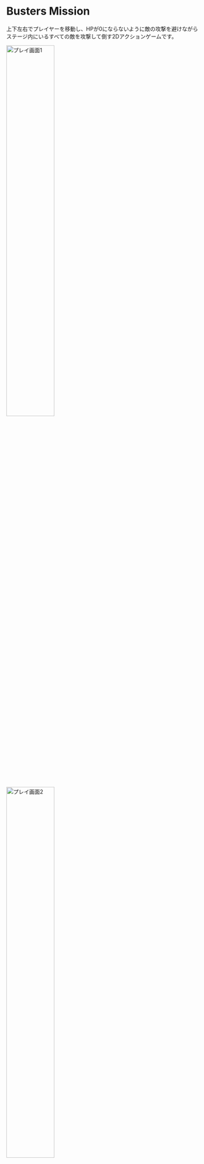 # Busters Mission

上下左右でプレイヤーを移動し、HPが0にならないように敵の攻撃を避けながらステージ内にいるすべての敵を攻撃して倒す2Dアクションゲームです。

<img src="https://user-images.githubusercontent.com/45062199/125216204-689fc500-e2f8-11eb-897c-aea67fdee3e8.jpg" alt="プレイ画面1" width="50%">
<img src="https://user-images.githubusercontent.com/45062199/125216208-6a698880-e2f8-11eb-8724-4957c18f185b.jpg" alt="プレイ画面2" width="50%">


## インストール方法

[ここ](https://www.dropbox.com/sh/h23lhcyl0cwjlh5/AADIuiV0vj4hXrInV_j6YmOqa?dl=0)から実行ファイル群をダウンロードしてください。



## 動作環境

以下の環境での動作を確認しています。

- Windows10 Home



## 遊び方

1. スタート画面で「START」にカーソルを合わせて【Z】を入力する

<img src="https://user-images.githubusercontent.com/45062199/125216255-8bca7480-e2f8-11eb-8f6d-c2a3369deab0.jpg" alt="スタート画面" width="50%">


## ルール

- 【矢印キー】を入力してプレイヤーを上下左右に移動し、【Z】で攻撃。
- ステージ上にいるすべての敵を倒せばステージクリア。ステージクリア時にはライフが50回復し、次のステージに進みます。
- ステージ3をクリアするとゲームクリアとなり、クリアタイムと残りHPからスコアが算出されます。



- 残りHPが0になるとゲームオーバー。
- HPは敵の攻撃を受けると減少します。
- 敵の動きを覚えてクリア・高スコアを狙おう！



## 操作方法



### メニュー時

【Z】決定

【矢印キー】カーソル移動



### ゲーム時

【矢印キー】移動

【Z】攻撃

【M】ポーズ

